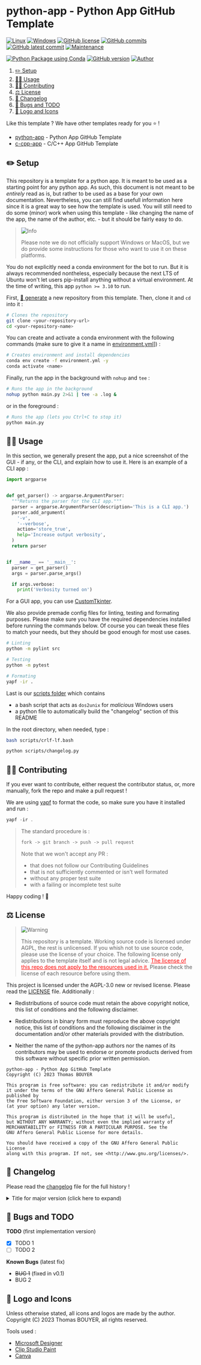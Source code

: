 # python-app - Python App GitHub Template

[![Linux](https://svgshare.com/i/Zhy.svg)](https://docs.microsoft.com/en-us/windows/wsl/tutorials/gui-apps)
[![Windows](https://svgshare.com/i/ZhY.svg)](https://svgshare.com/i/ZhY.svg)
[![GitHub license](https://img.shields.io/github/license/ThomasByr/python-app)](https://github.com/ThomasByr/python-app/blob/master/LICENSE)
[![GitHub commits](https://badgen.net/github/commits/ThomasByr/python-app)](https://GitHub.com/ThomasByr/python-app/commit/)
[![GitHub latest commit](https://badgen.net/github/last-commit/ThomasByr/python-app)](https://gitHub.com/ThomasByr/python-app/commit/)
[![Maintenance](https://img.shields.io/badge/maintained%3F-yes-green.svg)](https://GitHub.com/ThomasByr/python-app/graphs/commit-activity)

[![Python Package using Conda](https://github.com/ThomasByr/python-app/actions/workflows/python-package-conda.yml/badge.svg)](https://github.com/ThomasByr/python-app/actions/workflows/python-package-conda.yml)
[![GitHub version](https://badge.fury.io/gh/ThomasByr%2Fpython-app.svg)](https://github.com/ThomasByr/python-app)
[![Author](https://img.shields.io/badge/author-@ThomasByr-blue)](https://github.com/ThomasByr)

1. [✏️ Setup](#️-setup)
2. [👩‍🏫 Usage](#-usage)
3. [🧑‍🏫 Contributing](#-contributing)
4. [⚖️ License](#️-license)
5. [🔄 Changelog](#-changelog)
6. [🐛 Bugs and TODO](#-bugs-and-todo)
7. [🎨 Logo and Icons](#-logo-and-icons)

Like this template ? We have other templates ready for you ⭐ !

- [python-app](https://github.com/ThomasByr/python-app) - Python App GitHub Template
- [c-cpp-app](https://github.com/ThomasByr/c-cpp-app) - C/C++ App GitHub Template

## ✏️ Setup

This repository is a template for a python app. It is meant to be used as a starting point for any python app. As such, this document is not meant to be _entirely_ read as is, but rather to be used as a base for your own documentation. Nevertheless, you can still find usefull information here since it is a great way to see how the template is used. You will still need to do some (minor) work when using this template - like changing the name of the app, the name of the author, etc. - but it should be fairly easy to do.

> <picture>
>   <source media="(prefers-color-scheme: light)" srcset="https://raw.githubusercontent.com/Mqxx/GitHub-Markdown/main/blockquotes/badge/light-theme/info.svg">
>   <img alt="Info" src="https://raw.githubusercontent.com/Mqxx/GitHub-Markdown/main/blockquotes/badge/dark-theme/info.svg">
> </picture><br>
>
> Please note we do not officially support Windows or MacOS, but we do provide some instructions for those who want to use it on these platforms.

You do not explicitly need a conda environment for the bot to run. But it is always recommended nontheless, especially because the next LTS of Ubuntu won't let users pip-install anything without a virtual environment. At the time of writing, this app `python >= 3.10` to run.

First, [🔗 generate](https://github.com/ThomasByr/python-app/generate) a new repository from this template. Then, clone it and `cd` into it :

```bash
# Clones the repository
git clone <your-repository-url>
cd <your-repository-name>
```

You can create and activate a conda environment with the following commands (make sure to give it a name in [environment.yml](environment.yml)]) :

```bash
# Creates environment and install dependencies
conda env create -f environment.yml -y
conda activate <name>
```

Finally, run the app in the background with `nohup` and `tee` :

```bash
# Runs the app in the background
nohup python main.py 2>&1 | tee -a .log &
```

or in the foreground :

```bash
# Runs the app (lets you Ctrl+C to stop it)
python main.py
```

## 👩‍🏫 Usage

In this section, we generally present the app, put a nice screenshot of the GUI - if any, or the CLI, and explain how to use it. Here is an example of a CLI app :

```py
import argparse


def get_parser() -> argparse.ArgumentParser:
  """Returns the parser for the CLI app."""
  parser = argparse.ArgumentParser(description='This is a CLI app.')
  parser.add_argument(
    '-v',
    '--verbose',
    action='store_true',
    help='Increase output verbosity',
  )
  return parser


if __name__ == '__main__':
  parser = get_parser()
  args = parser.parse_args()

  if args.verbose:
    print('Verbosity turned on')

```

For a GUI app, you can use [CustomTkinter](https://github.com/TomSchimansky/CustomTkinter).

We also provide premade config files for linting, testing and formating purposes. Please make sure you have the required dependencies installed before running the commands below. Of course you can tweak these files to match your needs, but they should be good enough for most use cases.

```bash
# Linting
python -m pylint src

# Testing
python -m pytest

# Formating
yapf -ir .
```

Last is our [scripts folder](scripts/) which contains

- a bash script that acts as `dos2unix` for _malicious_ Windows users
- a python file to automatically build the "changelog" section of this README

In the root directory, when needed, type :

```bash
bash scripts/crlf-lf.bash
```

```bash
python scripts/changelog.py
```

## 🧑‍🏫 Contributing

If you ever want to contribute, either request the contributor status, or, more manually, fork the repo and make a pull request !

We are using [yapf](https://github.com/google/yapf) to format the code, so make sure you have it installed and run :

```ps1
yapf -ir .
```

> The standard procedure is :
>
> ```txt
> fork -> git branch -> push -> pull request
> ```
>
> Note that we won't accept any PR :
>
> - that does not follow our Contributing Guidelines
> - that is not sufficiently commented or isn't well formated
> - without any proper test suite
> - with a failing or incomplete test suite

Happy coding ! 🙂

## ⚖️ License

> <picture>
>   <source media="(prefers-color-scheme: light)" srcset="https://raw.githubusercontent.com/Mqxx/GitHub-Markdown/main/blockquotes/badge/light-theme/warning.svg">
>   <img alt="Warning" src="https://raw.githubusercontent.com/Mqxx/GitHub-Markdown/main/blockquotes/badge/dark-theme/warning.svg">
> </picture><br>
>
> This repository is a template. Working source code is licensed under AGPL, the rest is unlicensed. If you whish not to use source code, please use the license of your choice. The following license only applies to the template itself and is not legal advice. <FONT COLOR="#ff0000"><u>The license of this repo does not apply to the resources used in it.</u></FONT> Please check the license of each resource before using them.

This project is licensed under the AGPL-3.0 new or revised license. Please read the [LICENSE](LICENSE.md) file. Additionally :

- Redistributions of source code must retain the above copyright notice, this list of conditions and the following disclaimer.

- Redistributions in binary form must reproduce the above copyright notice, this list of conditions and the following disclaimer in the documentation and/or other materials provided with the distribution.

- Neither the name of the python-app authors nor the names of its contributors may be used to endorse or promote products derived from this software without specific prior written permission.

```LICENSE
python-app - Python App GitHub Template
Copyright (C) 2023 Thomas BOUYER

This program is free software: you can redistribute it and/or modify
it under the terms of the GNU Affero General Public License as published by
the Free Software Foundation, either version 3 of the License, or
(at your option) any later version.

This program is distributed in the hope that it will be useful,
but WITHOUT ANY WARRANTY; without even the implied warranty of
MERCHANTABILITY or FITNESS FOR A PARTICULAR PURPOSE. See the
GNU Affero General Public License for more details.

You should have received a copy of the GNU Affero General Public License
along with this program. If not, see <http://www.gnu.org/licenses/>.
```

## 🔄 Changelog

Please read the [changelog](changelog.md) file for the full history !

<details>
  <summary>  Title for major version (click here to expand) </summary>

**v0.1** title for minor version

- list
- of
- changes

</details>

## 🐛 Bugs and TODO

**TODO** (first implementation version)

- [x] TODO 1
- [ ] TODO 2

**Known Bugs** (latest fix)

- ~~BUG 1~~ (fixed in v0.1)
- BUG 2

## 🎨 Logo and Icons

Unless otherwise stated, all icons and logos are made by the author.
Copyright (C) 2023 Thomas BOUYER, all rights reserved.

Tools used :

- [Microsoft Designer](https://designer.microsoft.com/)
- [Clip Studio Paint](https://www.clipstudio.net/en)
- [Canva](https://www.canva.com/)
